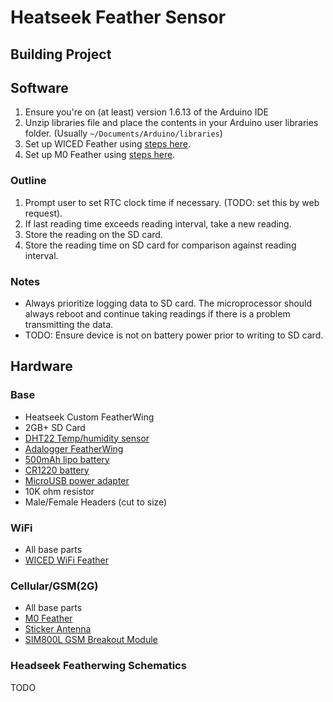 # Heatseek Feather Sensor

## Building Project

## Software

1. Ensure you're on (at least) version 1.6.13 of the Arduino IDE
1. Unzip libraries file and place the contents in your Arduino user libraries folder.  (Usually `~/Documents/Arduino/libraries`)
1. Set up WICED Feather using [steps here](https://learn.adafruit.com/introducing-the-adafruit-wiced-feather-wifi/).
1. Set up M0 Feather using [steps here](https://learn.adafruit.com/adafruit-feather-m0-basic-proto/setup).

### Outline

1. Prompt user to set RTC clock time if necessary.  (TODO: set this by web request).
1. If last reading time exceeds reading interval, take a new reading.
1. Store the reading on the SD card.
1. Store the reading time on SD card for comparison against reading interval.

### Notes

- Always prioritize logging data to SD card.  The microprocessor should always reboot and continue taking readings if there is a problem transmitting the data.
- TODO: Ensure device is not on battery power prior to writing to SD card.

## Hardware

### Base

- Heatseek Custom FeatherWing
- 2GB+ SD Card
- [DHT22 Temp/humidity sensor](https://www.adafruit.com/product/385)
- [Adalogger FeatherWing](https://www.adafruit.com/product/2922)
- [500mAh lipo battery](https://www.adafruit.com/product/1578)
- [CR1220 battery](https://www.adafruit.com/product/380)
- [MicroUSB power adapter](https://www.adafruit.com/product/1995)
- 10K ohm resistor
- Male/Female Headers (cut to size)

### WiFi

- All base parts
- [WICED WiFi Feather](https://www.adafruit.com/product/3056)

### Cellular/GSM(2G)

- All base parts
- [M0 Feather](https://www.adafruit.com/product/2772)
- [Sticker Antenna](https://www.adafruit.com/product/3237)
- [SIM800L GSM Breakout Module](http://www.ebay.com/itm/SIM800L-Quad-band-Network-Mini-GPRS-GSM-Breakout-Module-Ships-from-California-/172265821650?hash=item281bd7d5d2:g:97gAAOSwls5Y5qFG)


### Headseek Featherwing Schematics

TODO
